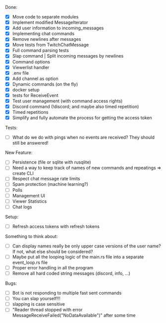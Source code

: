 Done:
- [X] Move code to separate modules
- [X] Implement modified MessageIterator
- [X] Add user information to incoming_messages
- [X] Implementing chat commands
- [X] Remove newlines after messages
- [X] Move tests from TwitchChatMessage
- [X] Full command parsing tests
- [X] Slap command | Split incoming messages by newlines
- [X] Command options
- [X] Viewerlist handler
- [X] .env file
- [X] Add channel as option
- [X] Dynamic commands (on the fly)
- [X] docker setup
- [X] tests for ReceiveEvent
- [X] Test user management (with command access rights)
- [X] Discord command (!discord; and maybe also timed repetition)
- [X] Timed repetitions
- [X] Simplify and fully automate the process for getting the access token

Tests:
- [ ] What do we do with pings when no events are received? They should still be answered!

New Feature:
- [ ] Persistence (file or sqlite with rusqlite)
- [ ] Need a way to keep track of names of new commands and repeatings => create CLI
- [ ] Respect chat message rate limits
- [ ] Spam protection (machine learning?)
- [ ] Polls
- [ ] Management UI
- [ ] Viewer Statistics
- [ ] Chat logs

Setup:
- [ ] Refresh access tokens with refresh tokens

Something to think about:
- [ ] Can display names really be only upper case versions of the user name? If not, what else should be considered?
- [ ] Maybe put all the looping logic of the main.rs file into a separate event_loop.rs file
- [ ] Proper error handling in all the program
- [ ] Remove all hard coded string messages (discord, info, ...)

Bugs:
- [ ] Bot is not responding to multiple fast sent commands
- [ ] You can slap yourself!!!
- [ ] slapping is case sensitive
- [ ] "Reader thread stopped with error MessageReceiveFailed("NoDataAvailable")" after some time
